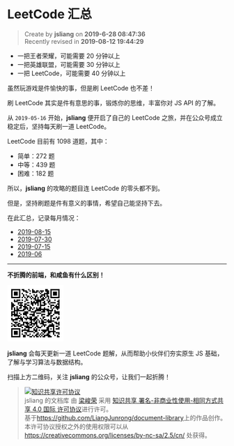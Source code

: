 LeetCode 汇总
===

> Create by **jsliang** on **2019-6-28 08:47:36**  
> Recently revised in **2019-08-12 19:44:29**

* 一把王者荣耀，可能需要 20 分钟以上
* 一把英雄联盟，可能需要 30 分钟以上
* 一把 LeetCode，可能需要 40 分钟以上

虽然玩游戏是件愉快的事，但是刷 LeetCode 也不差！

刷 LeetCode 其实是件有意思的事，锻炼你的思维，丰富你对 JS API 的了解。

从 `2019-05-16` 开始，**jsliang** 便开启了自己的 LeetCode 之旅，并在公众号成立稳定后，坚持每天刷一道 LeetCode。

LeetCode 目前有 1098 道题，其中：

* 简单：272 题
* 中等：439 题
* 困难：182 题

所以，**jsliang** 的攻略的题目连 LeetCode 的零头都不到。

但是，坚持刷题是件有意义的事情，希望自己能坚持下去。

在此汇总，记录每月情况：

* [2019-08-15](./2019-08-15.md)
* [2019-07-30](./2019-07-30.md)
* [2019-07-15](./2019-07-15.md)
* [2019-06](./2019-06.md)

---

**不折腾的前端，和咸鱼有什么区别！**

![图](../../../public-repertory/img/z-small-wechat-public-address.jpg)

**jsliang** 会每天更新一道 LeetCode 题解，从而帮助小伙伴们夯实原生 JS 基础，了解与学习算法与数据结构。

扫描上方二维码，关注 **jsliang** 的公众号，让我们一起折腾！

> <a rel="license" href="http://creativecommons.org/licenses/by-nc-sa/4.0/"><img alt="知识共享许可协议" style="border-width:0" src="https://i.creativecommons.org/l/by-nc-sa/4.0/88x31.png" /></a><br /><span xmlns:dct="http://purl.org/dc/terms/" property="dct:title">jsliang 的文档库</span> 由 <a xmlns:cc="http://creativecommons.org/ns#" href="https://github.com/LiangJunrong/document-library" property="cc:attributionName" rel="cc:attributionURL">梁峻荣</a> 采用 <a rel="license" href="http://creativecommons.org/licenses/by-nc-sa/4.0/">知识共享 署名-非商业性使用-相同方式共享 4.0 国际 许可协议</a>进行许可。<br />基于<a xmlns:dct="http://purl.org/dc/terms/" href="https://github.com/LiangJunrong/document-library" rel="dct:source">https://github.com/LiangJunrong/document-library</a>上的作品创作。<br />本许可协议授权之外的使用权限可以从 <a xmlns:cc="http://creativecommons.org/ns#" href="https://creativecommons.org/licenses/by-nc-sa/2.5/cn/" rel="cc:morePermissions">https://creativecommons.org/licenses/by-nc-sa/2.5/cn/</a> 处获得。